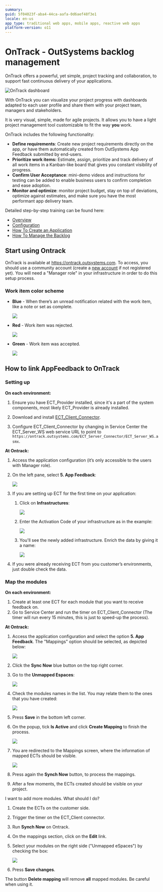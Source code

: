 ```yaml
---
summary:
guid: 5f04023f-aba4-44ca-aafa-0d6aef48f3e1
locale: en-us
app_type: traditional web apps, mobile apps, reactive web apps
platform-version: o11
---
```


# OnTrack - OutSystems backlog management 

OnTrack offers a powerful, yet simple, project tracking and collaboration, to support fast continuous delivery of your applications.

![OnTrack dashboard](images/on-track-ot.png)

With OnTrack you can visualize your project progress with dashboards adapted to each user profile and share them with your project team, managers and stakeholders.

It is very visual, simple, made for agile projects. It allows you to have a light project management tool customizable to fit the way **you** work.

OnTrack includes the following functionality:

* **Define requirements**: Create new project requirements directly on the app, or have them automatically created from OutSystems App Feedback submitted by end-users.
* **Prioritize work items:** Estimate, assign, prioritize and track delivery of all work items in a Kanban-like board that gives you constant visibility of progress.
* **Confirm User Acceptance**: mini-demo videos and instructions for testing can be added to enable business users to confirm completion and ease adoption.
* **Monitor and optimize**: monitor project budget, stay on top of deviations, optimize against estimates, and make sure you have the most performant app delivery team.

Detailed step-by-step training can be found here:

* [Overview](https://outsystems.wistia.com/medias/e0qwz4su0v)
* [Configuration](https://www.youtube.com/watch?v=KPl4riVGpXc&list=PLaxrSw3Eft4FgXe0zZQtL93FUFPvNWQNw&index=5)
* [How To Create an Application](https://www.youtube.com/watch?v=6jzUcuAAtqA&list=PLaxrSw3Eft4FgXe0zZQtL93FUFPvNWQNw&index=12)
* [How To Manage the Backlog](https://www.youtube.com/watch?v=6MMR3rLt5qw&list=PLaxrSw3Eft4FgXe0zZQtL93FUFPvNWQNw&index=13)


## Start using Ontrack


OnTrack is available at https://ontrack.outsystems.com. To access, you should use a community account (create a [new account](https://www.outsystems.com/home/signup.aspx) if not registered yet). 
You will need a "Manager role" in your infrastructure in order to do this setup process.

### Work item color scheme

* **Blue** - When there’s an unread notification related with the work item, like a note or set as complete.

    ![](images/on-track-blue-ot.png)

* **Red** - Work item was rejected.

    ![](images/on-track-red-ot.png)

* **Green** - Work item was accepted.

    ![](images/on-track-green-ot.png)


## How to link AppFeedback to OnTrack

### Setting up

**On each environment:**

1. Ensure you have ECT_Provider installed, since it's a part of the system components, most likely ECT_Provider is already installed.

1. Download and install [ECT_Client_Connector](http://www.outsystems.com/forge/component/455/ect-client-connector/).

1. Configure ECT_Client_Connector by changing in Service Center the ECT_Server_WS web service URL to point to ```https://ontrack.outsystems.com/ECT_Server_Connector/ECT_Server_WS.asmx```.


**At Ontrack:**

1. Access the application configuration (it’s only accessible to the users with Manager role).

1. On the left pane, select **5. App Feedback**:

    ![](images/on-track-configure-ot.png)

1. If you are setting up ECT for the first time on your application:
    1. Click on **Infrastructures**:

        ![](images/on-track-configure-infra-ot.png)

    1. Enter the Activation Code of your infrastructure as in the example:

        ![](images/on-track-configure-infra2-ot.png)
    
    1. You'll see the newly added infrastructure. Enrich the data by giving it a name:

        ![](images/on-track-configure-infra3-ot.png)

1. If you were already receiving ECT from you customer’s environments, just double check the data.


### Map the modules

**On each environment:**

1. Create at least one ECT for each module that you want to receive feedback on.
1. Go to Service Center and run the timer on ECT_Client_Connector (The timer will run every 15 minutes, this is just to speed-up the process).


**At Ontrack:**

1. Access the application configuration and select the option **5. App Feedback**. The "Mappings" option should be selected, as depicted below:

    ![](images/on-track-map1-ot.png)

1. Click the **Sync Now** blue button on the top right corner.

1. Go to the **Unmapped Espaces**:

    ![](images/on-track-map3-ot.png)

1. Check the modules names in the list. You may relate them to the ones that you have created:

    ![](images/on-track-map4-ot.png)

1. Press **Save** in the bottom left corner.

1. On the popup, tick **Is Active** and click **Create Mapping** to finish the process.

    ![](images/on-track-map5-ot.png)

1. You are redirected to the Mappings screen, where the information of mapped ECTs should be visible.

    ![](images/on-track-map6-ot.png)

1. Press again the **Synch Now** button, to process the mappings.
1. After a few moments, the ECTs created should be visible on your project.


I want to add more modules. What should I do?

1. Create the ECTs on the customer side.
1. Trigger the timer on the ECT_Client connector.
1. Run **Synch Now** on Ontrack.
1. On the mappings section, click on the **Edit** link.
1. Select your modules on the right side ("Unmapped eSpaces") by checking the box:

    ![](images/on-track-map7-ot.png)

1. Press **Save changes**.

<div class="info" markdown="1">

The button **Delete mapping** will remove **all** mapped modules. Be careful when using it.

</div>

